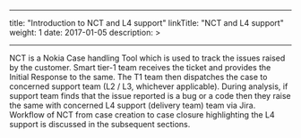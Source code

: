 
---
title: "Introduction to NCT and L4 support"
linkTitle: "NCT and L4 support"
weight: 1
date: 2017-01-05
description: >

---

NCT is a Nokia Case handling Tool which is used to track the issues raised by the customer. 
Smart tier-1 team receives the ticket and provides the Initial Response to the same. The T1 team then dispatches the case to concerned support team (L2 / L3, whichever applicable).
During analysis, if support team finds that the issue reported is a bug or a code then they raise the same with concerned L4 support (delivery team) team via Jira.
Workflow of NCT from case creation to case closure highlighting the L4 support is discussed in the subsequent sections.

